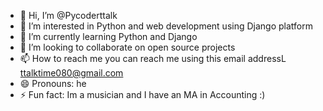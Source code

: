 - 👋 Hi, I’m @Pycoderttalk
- 👀 I’m interested in Python and web development using Django platform
- 🌱 I’m currently learning Python and Django
- 💞️ I’m looking to collaborate on open source projects
- 📫 How to reach me you can reach me using this email addressL ttalktime080@gmail.com
- 😄 Pronouns: he
- ⚡ Fun fact: Im a musician and I have an MA in Accounting :)

<!---
Pycoderttalk/Pycoderttalk is a ✨ special ✨ repository because its `README.md` (this file) appears on your GitHub profile.
You can click the Preview link to take a look at your changes.
--->

